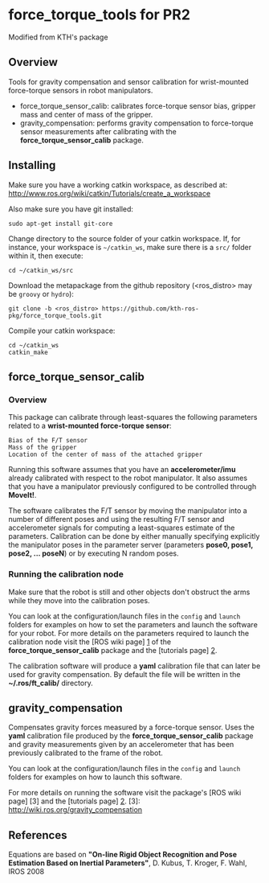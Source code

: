 force_torque_tools for PR2
======================
Modified from KTH's package

Overview
---------------------------------------------
Tools for gravity compensation and sensor calibration for wrist-mounted force-torque sensors in robot manipulators.

* force_torque_sensor_calib: calibrates force-torque sensor bias, gripper mass and center of mass of the gripper.
* gravity_compensation: performs gravity compensation to force-torque sensor measurements after calibrating with the  **force_torque_sensor_calib** package.


Installing
---------------------------------------------

Make sure you have a working catkin workspace, as described at:
http://www.ros.org/wiki/catkin/Tutorials/create_a_workspace

Also make sure you have git installed:

    sudo apt-get install git-core

Change directory to the source folder of your catkin workspace.
If, for instance, your workspace is `~/catkin_ws`, make sure there is
a `src/` folder within it, then execute:

    cd ~/catkin_ws/src

Download the metapackage from the github repository (<ros_distro> may be `groovy` or `hydro`):

    git clone -b <ros_distro> https://github.com/kth-ros-pkg/force_torque_tools.git

Compile your catkin workspace:

    cd ~/catkin_ws
    catkin_make



force_torque_sensor_calib
---------------------------------------------

### Overview ###

This package can calibrate through least-squares the following parameters related to a **wrist-mounted force-torque sensor**:

    Bias of the F/T sensor
    Mass of the gripper
    Location of the center of mass of the attached gripper


Running this software assumes that you have an **accelerometer/imu** already calibrated with respect to the robot manipulator. It also assumes that you have a manipulator previously configured to be controlled through **MoveIt!**. 

The software calibrates the F/T sensor by moving the manipulator into a number of different poses and using
the resulting F/T sensor and accelerometer signals for computing a least-squares estimate of the parameters.
Calibration can be done by either manually specifying explicitly the manipulator poses in the parameter server (parameters **pose0, pose1, pose2, ... poseN**) or by executing N random poses.


### Running the calibration node ###
Make sure that the robot is still and other objects don't obstruct the arms while they move into the calibration poses.

You can look at the configuration/launch files in the `config` and `launch` folders for examples on how to set the parameters and launch the software for your robot. For more details on the parameters required to launch the calibration node visit the [ROS wiki page] [1] of the **force_torque_sensor_calib** package and the [tutorials page] [2].

The calibration software will produce a **yaml** calibration file that can later be used for gravity compensation. By default the file will be written in the **~/.ros/ft_calib/** directory.

[1]: http://wiki.ros.org/force_torque_sensor_calib
[2]: http://wiki.ros.org/force_torque_tools/Tutorials


gravity_compensation
---------------------------------------------
Compensates gravity forces measured by a force-torque sensor.
Uses the **yaml** calibration file produced by the **force_torque_sensor_calib** package and gravity measurements given by an accelerometer that has been previously calibrated to the frame of the robot.

You can look at the configuration/launch files in the `config` and `launch` folders for examples on how to launch this software.

For more details on running the software visit the package's [ROS wiki page] [3] and the [tutorials page] [2].
[3]: http://wiki.ros.org/gravity_compensation


References
---------------------------------------------
Equations are based on **"On-line Rigid Object Recognition and Pose Estimation Based on Inertial Parameters"**, D. Kubus, T. Kroger, F. Wahl, IROS 2008



